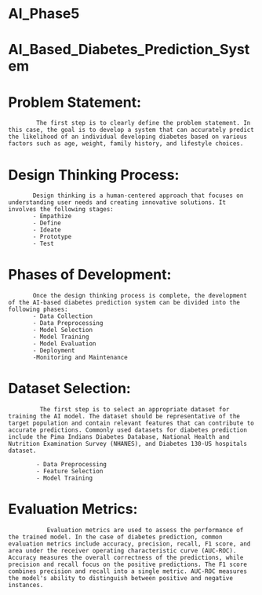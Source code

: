 # AI_Phase5

# AI_Based_Diabetes_Prediction_System

# Problem Statement: 
            
            The first step is to clearly define the problem statement. In this case, the goal is to develop a system that can accurately predict the likelihood of an individual developing diabetes based on various factors such as age, weight, family history, and lifestyle choices.

# Design Thinking Process: 
           
           Design thinking is a human-centered approach that focuses on understanding user needs and creating innovative solutions. It involves the following stages:
           - Empathize
           - Define
           - Ideate
           - Prototype
           - Test
# Phases of Development: 
           Once the design thinking process is complete, the development of the AI-based diabetes prediction system can be divided into the following phases:
           - Data Collection
           - Data Preprocessing
           - Model Selection
           - Model Training
           - Model Evaluation
           - Deployment
           -Monitoring and Maintenance

# Dataset Selection:

             The first step is to select an appropriate dataset for training the AI model. The dataset should be representative of the target population and contain relevant features that can contribute to accurate predictions. Commonly used datasets for diabetes prediction include the Pima Indians Diabetes Database, National Health and Nutrition Examination Survey (NHANES), and Diabetes 130-US hospitals dataset.

            - Data Preprocessing
            - Feature Selection
            - Model Training


# Evaluation Metrics:

               Evaluation metrics are used to assess the performance of the trained model. In the case of diabetes prediction, common evaluation metrics include accuracy, precision, recall, F1 score, and area under the receiver operating characteristic curve (AUC-ROC). Accuracy measures the overall correctness of the predictions, while precision and recall focus on the positive predictions. The F1 score combines precision and recall into a single metric. AUC-ROC measures the model's ability to distinguish between positive and negative instances.
